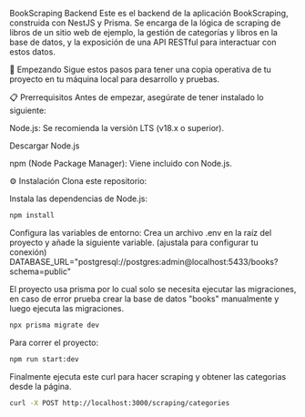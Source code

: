 BookScraping Backend
Este es el backend de la aplicación BookScraping, construida con NestJS y Prisma. Se encarga de la lógica de scraping de libros de un sitio web de ejemplo, la gestión de categorías y libros en la base de datos, y la exposición de una API RESTful para interactuar con estos datos.

🚀 Empezando
Sigue estos pasos para tener una copia operativa de tu proyecto en tu máquina local para desarrollo y pruebas.

📋 Prerrequisitos
Antes de empezar, asegúrate de tener instalado lo siguiente:

Node.js: Se recomienda la versión LTS (v18.x o superior).

Descargar Node.js

npm (Node Package Manager): Viene incluido con Node.js.

⚙️ Instalación
Clona este repositorio:

Instala las dependencias de Node.js:

```bash
npm install
```

Configura las variables de entorno:
Crea un archivo .env en la raíz del proyecto y añade la siguiente variable. (ajustala para configurar tu conexión)
DATABASE_URL="postgresql://postgres:admin@localhost:5433/books?schema=public"

El proyecto usa prisma por lo cual solo se necesita ejecutar las migraciones, en caso de error prueba crear la base de datos "books" manualmente y luego ejecuta las migraciones.
```bash
npx prisma migrate dev
```

Para correr el proyecto:

```bash
npm run start:dev
```

Finalmente ejecuta este curl para hacer scraping y obtener las categorias desde la página.

```bash
curl -X POST http://localhost:3000/scraping/categories
```

